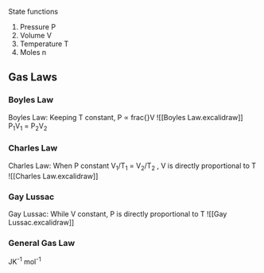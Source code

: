 State functions
1. Pressure P
2. Volume V
3. Temperature T
4. Moles n

## Gas Laws
### Boyles Law
Boyles Law: Keeping T constant, P ∝ frac{}V
![[Boyles Law.excalidraw]]
P<sub>1</sub>V<sub>1</sub> = P<sub>2</sub>V<sub>2</sub>

### Charles Law
Charles Law: When P constant V<sub>1</sub>/T<sub>1</sub> = V<sub>2</sub>/T<sub>2</sub> , V is directly proportional to T
![[Charles Law.excalidraw]]

### Gay Lussac
Gay Lussac: While V constant, P is directly proportional to T
![[Gay Lussac.excalidraw]]

### General Gas Law

JK<sup>-1</sup> mol<sup>-1</sup> 